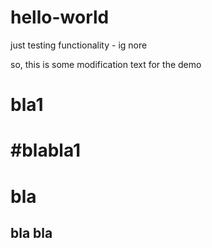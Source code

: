# hello-world
just testing functionality - ig nore

so, this is some modification text for the demo

# bla1
# #blabla1

# bla
## bla bla
